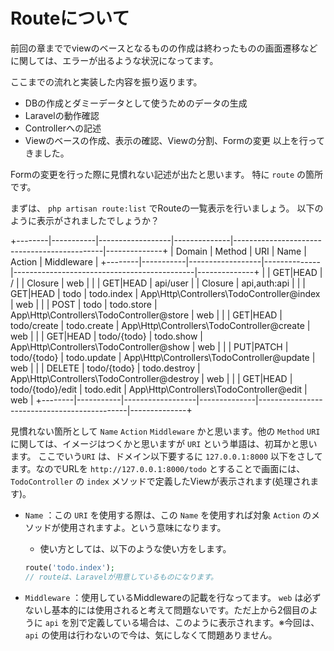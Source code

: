 # Routeについて

前回の章まででviewのベースとなるものの作成は終わったものの画面遷移などに関しては、エラーが出るような状況になってます。

ここまでの流れと実装した内容を振り返ります。
- DBの作成とダミーデータとして使うためのデータの生成
- Laravelの動作確認
- Controllerへの記述
- Viewのベースの作成、表示の確認、Viewの分割、Formの変更
以上を行ってきました。

Formの変更を行った際に見慣れない記述が出たと思います。
特に `route` の箇所です。

まずは、 `php artisan route:list` でRouteの一覧表示を行いましょう。
以下のように表示がされましたでしょうか？

+--------|-----------|------------------|--------------|---------------------------------------------|--------------+
| Domain | Method    | URI              | Name         | Action                                      | Middleware   |
+--------|-----------|------------------|--------------|---------------------------------------------|--------------+
|        | GET|HEAD  | /                |              | Closure                                     | web          |
|        | GET|HEAD  | api/user         |              | Closure                                     | api,auth:api |
|        | GET|HEAD  | todo             | todo.index   | App\Http\Controllers\TodoController@index   | web          |
|        | POST      | todo             | todo.store   | App\Http\Controllers\TodoController@store   | web          |
|        | GET|HEAD  | todo/create      | todo.create  | App\Http\Controllers\TodoController@create  | web          |
|        | GET|HEAD  | todo/{todo}      | todo.show    | App\Http\Controllers\TodoController@show    | web          |
|        | PUT|PATCH | todo/{todo}      | todo.update  | App\Http\Controllers\TodoController@update  | web          |
|        | DELETE    | todo/{todo}      | todo.destroy | App\Http\Controllers\TodoController@destroy | web          |
|        | GET|HEAD  | todo/{todo}/edit | todo.edit    | App\Http\Controllers\TodoController@edit    | web          |
+--------|-----------|------------------|--------------|---------------------------------------------|--------------+


見慣れない箇所として `Name` `Action` `Middleware` かと思います。他の `Method` `URI` に関しては、イメージはつくかと思いますが `URI` という単語は、初耳かと思います。
ここでいう`URI` は、ドメイン以下要するに `127.0.0.1:8000` 以下をさしてます。なのでURLを `http://127.0.0.1:8000/todo` とすることで画面には、`TodoController` の `index` メソッドで定義したViewが表示されます(処理されます)。
- `Name` ：この `URI` を使用する際は、この `Name` を使用すれば対象 `Action` のメソッドが使用されますよ。という意味になります。
  - 使い方としては、以下のような使い方をします。
  
  ```php
  route('todo.index');
  // routeは、Laravelが用意しているものになります。
  ```
  
- `Middleware` ：使用しているMiddlewareの記載を行なってます。 `web` は必ずないし基本的には使用されると考えて問題ないです。ただ上から2個目のように `api` を別で定義している場合は、このように表示されます。※今回は、`api` の使用は行わないので今は、気にしなくて問題ありません。

